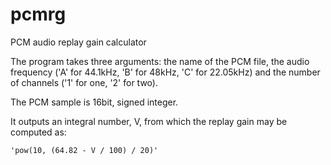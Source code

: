 # pcmrg
PCM audio replay gain calculator

The program takes three arguments: the name of the PCM file, the audio frequency
('A' for 44.1kHz, 'B' for 48kHz, 'C' for 22.05kHz) and the number of channels
('1' for one, '2' for two).

The PCM sample is 16bit, signed integer.

It outputs an integral number, V, from which the replay gain may be computed as:

    'pow(10, (64.82 - V / 100) / 20)'
